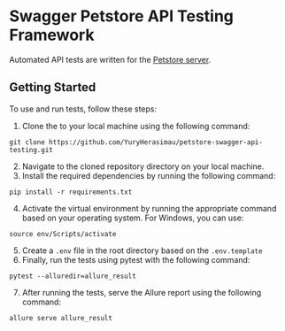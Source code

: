 # Swagger Petstore API Testing Framework

Automated API tests are written for the [Petstore server](https://petstore.swagger.io/).

## Getting Started

To use and run tests, follow these steps:

1. Clone the to your local machine using the following command:
```
git clone https://github.com/YuryHerasimau/petstore-swagger-api-testing.git
```
2. Navigate to the cloned repository directory on your local machine.
3. Install the required dependencies by running the following command:
```
pip install -r requirements.txt
```
4. Activate the virtual environment by running the appropriate command based on your operating system. For Windows, you can use:
```
source env/Scripts/activate
```
5. Сreate a `.env` file in the root directory based on the `.env.template`
6. Finally, run the tests using pytest with the following command:
```
pytest --alluredir=allure_result
```
7. After running the tests, serve the Allure report using the following command:
```
allure serve allure_result
```